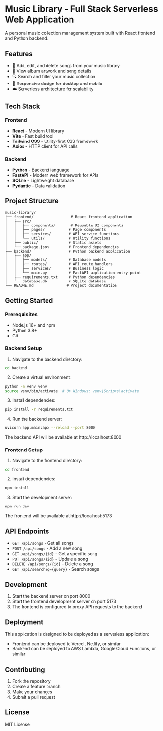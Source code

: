 # Music Library - Full Stack Serverless Web Application

A personal music collection management system built with React frontend and Python backend.

## Features

- 🎵 Add, edit, and delete songs from your music library
- 🎨 View album artwork and song details
- 🔍 Search and filter your music collection
- 📱 Responsive design for desktop and mobile
- ☁️ Serverless architecture for scalability

## Tech Stack

### Frontend
- **React** - Modern UI library
- **Vite** - Fast build tool
- **Tailwind CSS** - Utility-first CSS framework
- **Axios** - HTTP client for API calls

### Backend
- **Python** - Backend language
- **FastAPI** - Modern web framework for APIs
- **SQLite** - Lightweight database
- **Pydantic** - Data validation

## Project Structure

```
music-library/
├── frontend/                 # React frontend application
│   ├── src/
│   │   ├── components/       # Reusable UI components
│   │   ├── pages/           # Page components
│   │   ├── services/        # API service functions
│   │   └── utils/           # Utility functions
│   ├── public/              # Static assets
│   └── package.json         # Frontend dependencies
├── backend/                 # Python backend application
│   ├── app/
│   │   ├── models/          # Database models
│   │   ├── routes/          # API route handlers
│   │   ├── services/        # Business logic
│   │   └── main.py          # FastAPI application entry point
│   ├── requirements.txt     # Python dependencies
│   └── database.db          # SQLite database
└── README.md               # Project documentation
```

## Getting Started

### Prerequisites
- Node.js 16+ and npm
- Python 3.8+
- Git

### Backend Setup

1. Navigate to the backend directory:
```bash
cd backend
```

2. Create a virtual environment:
```bash
python -m venv venv
source venv/bin/activate  # On Windows: venv\Scripts\activate
```

3. Install dependencies:
```bash
pip install -r requirements.txt
```

4. Run the backend server:
```bash
uvicorn app.main:app --reload --port 8000
```

The backend API will be available at http://localhost:8000

### Frontend Setup

1. Navigate to the frontend directory:
```bash
cd frontend
```

2. Install dependencies:
```bash
npm install
```

3. Start the development server:
```bash
npm run dev
```

The frontend will be available at http://localhost:5173

## API Endpoints

- `GET /api/songs` - Get all songs
- `POST /api/songs` - Add a new song
- `GET /api/songs/{id}` - Get a specific song
- `PUT /api/songs/{id}` - Update a song
- `DELETE /api/songs/{id}` - Delete a song
- `GET /api/search?q={query}` - Search songs

## Development

1. Start the backend server on port 8000
2. Start the frontend development server on port 5173
3. The frontend is configured to proxy API requests to the backend

## Deployment

This application is designed to be deployed as a serverless application:
- Frontend can be deployed to Vercel, Netlify, or similar
- Backend can be deployed to AWS Lambda, Google Cloud Functions, or similar

## Contributing

1. Fork the repository
2. Create a feature branch
3. Make your changes
4. Submit a pull request

## License

MIT License